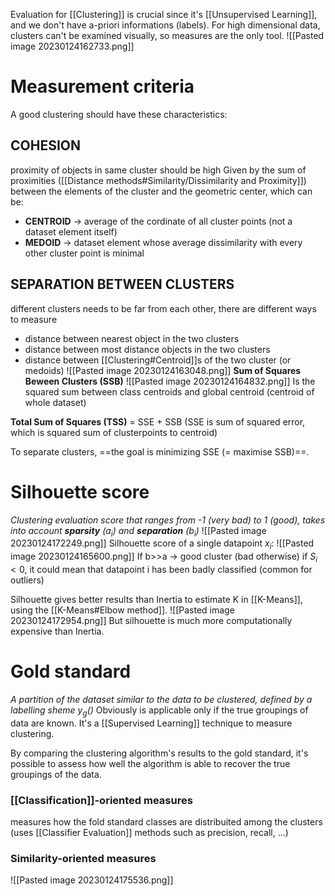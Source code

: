 Evaluation for [[Clustering]] is crucial since it's [[Unsupervised Learning]], and we don't have a-priori informations (labels).
For high dimensional data, clusters can't be examined visually, so measures are the only tool.
![[Pasted image 20230124162733.png]]

# Measurement criteria
A good clustering should have these characteristics:

## **COHESION** 
proximity of objects in same cluster should be high
Given by the sum of proximities ([[Distance methods#Similarity/Dissimilarity and Proximity]]) between the elements of the cluster and the geometric center, which can be:
- **CENTROID** -> average of the cordinate of all cluster points (not a dataset element itself)
- **MEDOID** -> dataset element whose average dissimilarity with every other cluster point is minimal

## **SEPARATION BETWEEN CLUSTERS** 
different clusters needs to be far from each other, there are different ways to measure
- distance between nearest object in the two clusters
- distance between most distance objects in the two clusters
- distance between [[Clustering#Centroid]]s of the two cluster (or medoids)
	![[Pasted image 20230124163048.png]]
**Sum of Squares Beween Clusters (SSB)**
![[Pasted image 20230124164832.png]]
Is the squared sum between class centroids and global centroid (centroid of whole dataset)

**Total Sum of Squares (TSS)** = SSE + SSB
(SSE is sum of squared error, which is squared sum of clusterpoints to centroid)

To separate clusters, ==the goal is minimizing SSE (= maximise SSB)==.

# Silhouette score
_Clustering evaluation score that ranges from -1 (very bad) to 1 (good), takes into account **sparsity** ($a_{i}$) and **separation** ($b_{i}$)_
![[Pasted image 20230124172249.png]]
Silhouette score of a single datapoint $x_{i}$:
![[Pasted image 20230124165600.png]]
If b>>a -> good cluster (bad otherwise)
if $S_{i}<0$, it could mean that datapoint i has been badly classified (common for outliers)

Silhouette gives better results than Inertia to estimate K in [[K-Means]], using the [[K-Means#Elbow method]].
![[Pasted image 20230124172954.png]]
But silhouette is much more computationally expensive than Inertia.

# Gold standard
_A partition of the dataset similar to the data to be clustered, defined by a labelling sheme $y_{g}()$_
Obviously is applicable only if the true groupings of data are known.
It's a [[Supervised Learning]] technique to measure clustering.

By comparing the clustering algorithm's results to the gold standard, it's possible to assess how well the algorithm is able to recover the true groupings of the data.

### [[Classification]]-oriented measures
measures how the fold standard classes are distribuited among the clusters (uses [[Classifier Evaluation]] methods such as precision, recall, ...)

### Similarity-oriented measures
![[Pasted image 20230124175536.png]]
